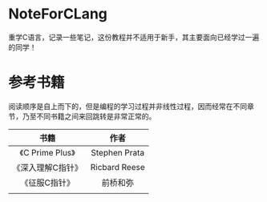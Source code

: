 # NoteForCLang
重学C语言，记录一些笔记，这份教程并不适用于新手，其主要面向已经学过一遍的同学！



# 参考书籍

阅读顺序是自上而下的，但是编程的学习过程并非线性过程，因而经常在不同章节，乃至不同书籍之间来回跳转是非常正常的。

|       书籍        |     作者      |
| :---------------: | :-----------: |
| 《C Prime Plus》  | Stephen Prata |
| 《深入理解C指针》 | Ricbard Reese |
|   《征服C指针》   |   前桥和弥    |
|                   |               |


